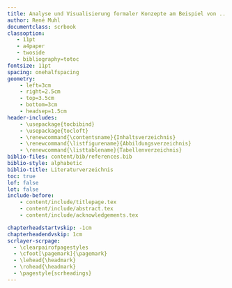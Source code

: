 ```yaml
---
title: Analyse und Visualisierung formaler Konzepte am Beispiel von ...
author: René Muhl
documentclass: scrbook
classoption:
   - 11pt
   - a4paper
   - twoside
   - bibliography=totoc
fontsize: 11pt
spacing: onehalfspacing
geometry:
    - left=3cm
    - right=2.5cm
    - top=3.5cm
    - bottom=3cm
    - headsep=1.5cm
header-includes:
    - \usepackage{tocbibind}
    - \usepackage{tocloft}
    - \renewcommand{\contentsname}{Inhaltsverzeichnis}
    - \renewcommand{\listfigurename}{Abbildungsverzeichnis}
    - \renewcommand{\listtablename}{Tabellenverzeichnis}
biblio-files: content/bib/references.bib
biblio-style: alphabetic
biblio-title: Literaturverzeichnis
toc: true
lof: false
lot: false
include-before:
    - content/include/titlepage.tex
    - content/include/abstract.tex
    - content/include/acknowledgements.tex

chapterheadstartvskip: -1cm
chapterheadendvskip: 1cm
scrlayer-scrpage:
  - \clearpairofpagestyles
  - \cfoot[\pagemark]{\pagemark}
  - \lehead{\headmark}
  - \rohead{\headmark}
  - \pagestyle{scrheadings}
---
```

